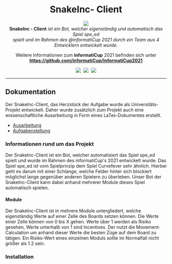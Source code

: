 <h1 align="center">SnakeInc- Client</h1>
<p align="center">
   <img src="https://i.imgur.com/ggSeuzK.png"/>
   <br>
   <b>SnakeInc - Client</b> <i>ist ein Bot, welcher eigenständig und automatisch das Spiel spe_ed<br>
   spielt und im Rahmen des @informatiCup 2021 durch ein Team aus 4 Entwicklern entwickelt wurde.</i>
   <br>
</p>
<p align="center">
  Weitere Informationen zum <b>informatiCup</b> 2021 befinden sich unter
  <a href="https://github.com/informatiCup/InformatiCup2021"><strong>https://github.com/informatiCup/InformatiCup2021</strong></a>
  <br>
</p>
<p align="center">
  <img src="https://img.shields.io/github/languages/top/SnakeInc/client?style=flat-square" />&nbsp;
  <img src="https://img.shields.io/github/contributors/SnakeInc/client?style=flat-square" />&nbsp;
  <img src="https://img.shields.io/github/issues-raw/SnakeInc/client?style=flat-square" />
</p>
<hr>

## Dokumentation

Der SnakeInc-Client, das Herzstück der Aufgabe wurde als Universitäts-Projekt entwickelt. Daher wurde zusätzlich zum Projekt auch eine wissenschaftliche Ausarbeitung in Form eines LaTex-Dokumentes erstellt.

- [Ausarbeitung][elaboration]
- [Aufgabenstellung][task]

### Informationen rund um das Projekt

Der SnakeInc-Client ist ein Bot, welcher automatisiert das Spiel spe_ed spielt und wurde im Rahmen des informatiCup's 2021 entwickelt wurde.
Das Spiel spe_ed ist vom Spielprinzip dem Spiel Curvefever sehr ähnlich. Hierbei geht es darum mit einer Schlange, welche Felder hinter sich blockiert möglichst lange gegenüber anderen Spielern zu überleben. Unser Bot der SnakeInc-Client kann dabei anhand mehrerer Module dieses Spiel automatisch spielen.

#### Module

Der SnakeInc-Client ist in mehrere Module untergliedert, welche eigenständig Werte auf einer Zelle des Boards setzen können. Die Werte einer Zelle können von 0 bis X gehen. Werte über 1 werden als Risiko gesehen, Werte unterhalb von 1 sind Incentives. Der nutzt die Movement-Calculation um anhand dieser Werte die besten Züge auf dem Board zu tätigen. Ein Risiko-Wert eines einzelnen Moduls sollte im Normalfall nicht größer als 1.2 sein.


### Installation


[elaboration]: https://github.com/SnakeInc/latex-ausarbeitung
[task]: https://github.com/InformatiCup/InformatiCup2021/blob/master/spe_ed.pdf